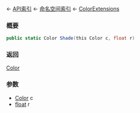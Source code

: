 ← [API索引](Api-Index) ← [命名空间索引](Namespace-Index) ← [ColorExtensions](VRageMath.ColorExtensions)

### 概要

```csharp
public static Color Shade(this Color c, float r)
```

### 返回

[Color](VRageMath.Color)

### 参数

* [Color](VRageMath.Color) c
* [float](https://docs.microsoft.com/en-us/dotnet/api/System.Single?view=netframework-4.6) r
